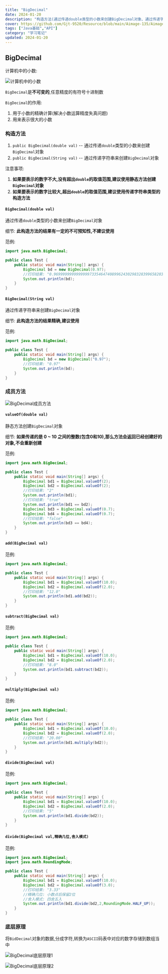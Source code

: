 ```yaml
---
title: "BigDecimal"
date: 2024-01-20
description: "构造方法(通过传递double类型的小数来创建BigDecimal对象、通过传递字符串来创建BigDecimal对象)、成员方法(加法、减法、乘法、除法)、底层原理"
cover: https://github.com/Gjt-9520/Resource/blob/main/Aimage-135/Aimage75.jpg?raw=true
tags: ["Java基础","API"]
category: "学习笔记"
updated: 2024-01-20
---
```


## BigDecimal

计算机中的小数:   

![计算机中的小数](../images/计算机中的小数.png)

`BigDecimal`是**不可变的**,任意精度的有符号十进制数

`BigDecimal`的作用:    
1. 用于小数的精确计算(解决小数运算精度失真问题)   
2. 用来表示很大的小数

### 构造方法
  
1. `public BigDecimal(double val)` -- 通过传递`double`类型的小数来创建`BigDecimal`对象       
2. `public BigDecimal(String val)` -- 通过传递字符串来创建`BigDecimal`对象         

注意事项: 
1. **如果要表示的数字不大,没有超出`double`的取值范围,建议使用静态方法创建`BigDecimal`对象**
2. **如果要表示的数字比较大,超出`double`的取值范围,建议使用传递字符串类型的构造方法**

#### `BigDecimal(double val)`

通过传递`double`类型的小数来创建`BigDecimal`对象      

细节: **此构造方法的结果有一定的不可预知性,不建议使用**       

范例:     

```java
import java.math.BigDecimal;

public class Test {
    public static void main(String[] args) {
        BigDecimal bd = new BigDecimal(0.97);
        //打印结果: "0.9699999999999999733546474089962430298328399658203125"
        System.out.println(bd);
    }
}
```

#### `BigDecimal(String val)`

通过传递字符串来创建`BigDecimal`对象      

细节: **此构造方法的结果精确,建议使用**    

范例:     

```java
import java.math.BigDecimal;

public class Test {
    public static void main(String[] args) {
        BigDecimal bd = new BigDecimal("0.97");
        //打印结果: "0.97"
        System.out.println(bd);
    }
}
```

### 成员方法

![BigDecimal成员方法](../images/BigDecimal成员方法.png)

#### `valueOf(double val)`

静态方法创建`BigDecimal`对象

细节: **如果传递的是 0 ~ 10 之间的整数(包含0和10),那么方法会返回已经创建好的对象,不会重新创建**    

范例:     

```java
import java.math.BigDecimal;

public class Test {
    public static void main(String[] args) {
        BigDecimal bd1 = BigDecimal.valueOf(2);
        BigDecimal bd2 = BigDecimal.valueOf(2);
        //打印结果: "2"
        System.out.println(bd1);
        //打印结果: "true"
        System.out.println(bd1 == bd2);
        BigDecimal bd3 = BigDecimal.valueOf(0.7);
        BigDecimal bd4 = BigDecimal.valueOf(0.7);
        //打印结果: "false"
        System.out.println(bd3 == bd4);
    }
}
```

#### `add(BigDecimal val)`

范例:    

```java
import java.math.BigDecimal;

public class Test {
    public static void main(String[] args) {
        BigDecimal bd1 = BigDecimal.valueOf(10.0);
        BigDecimal bd2 = BigDecimal.valueOf(2.0);
        //打印结果: "12.0"
        System.out.println(bd1.add(bd2));
    }
}
```

#### `subtract(BigDecimal val)`

范例:    

```java
import java.math.BigDecimal;

public class Test {
    public static void main(String[] args) {
        BigDecimal bd1 = BigDecimal.valueOf(10.0);
        BigDecimal bd2 = BigDecimal.valueOf(2.0);
        //打印结果: "8.0"
        System.out.println(bd1.subtract(bd2));
    }
}
```

#### `multiply(BigDecimal val)`

范例:    

```java
import java.math.BigDecimal;

public class Test {
    public static void main(String[] args) {
        BigDecimal bd1 = BigDecimal.valueOf(10.0);
        BigDecimal bd2 = BigDecimal.valueOf(2.0);
        //打印结果: "20.00"
        System.out.println(bd1.multiply(bd2));
    }
}
```

#### `divide(BigDecimal val)`

范例:    

```java
import java.math.BigDecimal;

public class Test {
    public static void main(String[] args) {
        BigDecimal bd1 = BigDecimal.valueOf(10.0);
        BigDecimal bd2 = BigDecimal.valueOf(2.0);
        //打印结果: "5"
        System.out.println(bd1.divide(bd2));
    }
}
```

#### `divide(BigDecimal val,精确几位,舍入模式)`

范例:    

```java
import java.math.BigDecimal;
import java.math.RoundingMode;

public class Test {
    public static void main(String[] args) {
        BigDecimal bd1 = BigDecimal.valueOf(10.0);
        BigDecimal bd2 = BigDecimal.valueOf(3.0);
        //打印结果: "3.33"
        //精确几位: 小数点后保留2位
        //舍入模式: 四舍五入
        System.out.println(bd1.divide(bd2,2,RoundingMode.HALF_UP));
    }
}
```

### 底层原理

将`BidDecimal`对象的数据,分成字符,转换为`ASCII`码表中对应的数字存储到数组当中

![BigDecimal底层原理1](../images/BigDecimal底层原理1.png)

![BigDecimal底层原理2](../images/BigDecimal底层原理2.png)